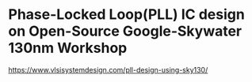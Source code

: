 # Phase-Locked Loop(PLL) IC design on Open-Source Google-Skywater 130nm Workshop
https://www.vlsisystemdesign.com/pll-design-using-sky130/
